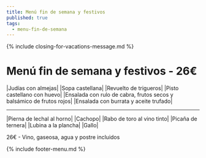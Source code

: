 ```yaml
---
title: Menú fin de semana y festivos
published: true
tags:
  - menu-fin-de-semana
---
```


{% include closing-for-vacations-message.md %}

# Menú fin de semana y festivos - 26€

|Judías con almejas|
|Sopa castellana|
|Revuelto de trigueros|
|Pisto castellano con huevo|
|Ensalada con rulo de cabra, frutos secos y balsámico de frutos rojos|
|Ensalada con burrata y aceite trufado|

------

|Pierna de lechal al horno|
|Cachopo|
|Rabo de toro al vino tinto|
|Picaña de ternera|
|Lubina a la plancha|
|Gallo|

<!-- |Cordero asado|eligiendo este segundo plato se añade 10€ al menú, en total 34€| -->

26€ - Vino, gaseosa, agua y postre incluidos

{% include footer-menu.md %}
